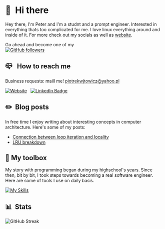 # 👋 &nbsp;Hi there
Hey there, I'm Peter and I'm a studnt and a prompt engineer. Interested in everything thats too complicated for me. I love linux everything around and inside of it. For more check out my socials as well as [website](https://piotrekwojtowicz.github.io).

Go ahead and become one of my  
[![GitHub followers](https://img.shields.io/github/followers/PiotrekWojtowicz?color=%23ddd&logo=GitHub&style=for-the-badge)](https://github.com/PiotrekWojtowicz) &nbsp; 

##  📪 &nbsp; How to reach me
Business requests: maill me! <piotrekwjtowicz@yahoo.pl>

[![Website](https://img.shields.io/badge/Website-LINK-%23ddd?color=%23ddd&logo=Web&label=WEBSITE&style=for-the-badge)](https://piotrekwojtowicz.github.io) &nbsp;  <a href="https://www.linkedin.com/in/piotr-w%C3%B3jtowicz-aba719219">
    <img src="https://img.shields.io/badge/LinkedIn-blue?style=for-the-badge&logo=linkedin&logoColor=white" alt="LinkedIn Badge"/>
  </a>

## ✏️ &nbsp;Blog posts
In free time I enjoy writing about interesting concepts in computer architecture. Here's some of my posts:
<!-- BLOG-POST-LIST:START -->
- [Connection between loop iteration and locality](https://medium.com/@piotrkowo21/the-connection-between-locality-cache-and-loop-iterations-3bbd18801dc5)
- [LRU breakdown](https://medium.com/@piotrkowo21/lru-algorithm-breakdown-f9ac0db33480)
<!-- BLOG-POST-LIST:END -->
##  📕&nbsp;My toolbox
My story with programming began during my highschool's years. Since then, bit by bit, I took steps towards becoming a real software engineer. Here are some of tools I use on daily basis.

[![My Skills](https://skillicons.dev/icons?i=c,cs,cpp,java,spring,git,docker,py,vim&theme=light)](https://github.com/PiotrekWojtowicz)

## 📊 &nbsp;Stats

<!--![Peter's Github Stats](https://github-readme-stats.vercel.app/api?username=PiotrekWojtowicz&hide=contribs,prs&show_icons=true&bg_color=0d1116&title_color=ce09ec&text_color=a4aacb&icon_color=007ec6)-->

![GitHub Streak](https://github-readme-streak-stats.herokuapp.com/?user=PiotrekWojtowicz&theme=dark&count_private=true&bg_color=0d1116&title_color=ce09ec&text_color=a4aacb&icon_color=007ec6)
